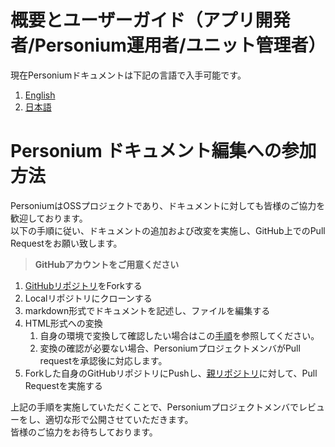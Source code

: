 # 概要とユーザーガイド（アプリ開発者/Personium運用者/ユニット管理者）  
現在Personiumドキュメントは下記の言語で入手可能です。  

1. [English](./en/)  
1. [日本語](./ja/)  

# Personium ドキュメント編集への参加方法  
PersoniumはOSSプロジェクトであり、ドキュメントに対しても皆様のご協力を歓迎しております。  
以下の手順に従い、ドキュメントの追加および改変を実施し、GitHub上でのPull Requestをお願い致します。  

> __GitHubアカウントをご用意ください__

1. [GitHubリポジトリ](https://github.com/personium/personium.github.io)をForkする
1. Localリポジトリにクローンする
1. markdown形式でドキュメントを記述し、ファイルを編集する
1. HTML形式への変換  
    1. 自身の環境で変換して確認したい場合はこの[手順](https://gist.github.com/dixonsiu/28c473f93722e586e6d53b035923967c)を参照してください。  
    1. 変換の確認が必要ない場合、PersoniumプロジェクトメンバがPull requestを承認後に対応します。  
1. Forkした自身のGitHubリポジトリにPushし、[親リポジトリ](https://github.com/personium/personium.github.io)に対して、Pull Requestを実施する

上記の手順を実施していただくことで、Personiumプロジェクトメンバでレビューをし、適切な形で公開させていただきます。<br>
皆様のご協力をお待ちしております。
